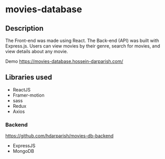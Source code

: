# movies-database

## Description

The Front-end was made using React. The Back-end (API) was built with Express.js. Users can view movies by their genre, search for movies, and view details about any movie.

Demo
https://movies-database.hossein-darparish.com/

## Libraries used

- ReactJS
- Framer-motion
- sass
- Redux
- Axios


### Backend 
https://github.com/hdarparish/movies-db-backend
- ExpressJS
- MongoDB


